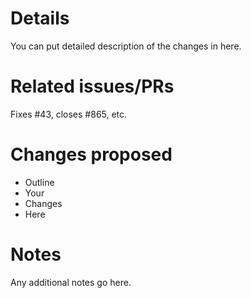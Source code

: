 # Details
You can put detailed description of the changes in here.

# Related issues/PRs
Fixes #43, closes #865, etc.

# Changes proposed
* Outline
* Your
* Changes
* Here

# Notes
Any additional notes go here.